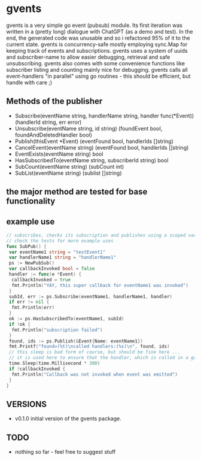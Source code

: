 # gvents

gvents is a very simple go event (pubsub) module.
Its first iteration was written in a (pretty long) dialogue with ChatGPT (as a demo and test). In the end, the generated code was unusable and so i refactored 95% of it to the current state.
gvents is concurrency-safe mostly employing sync.Map for keeping track of events and subscriptions.
gvents uses a system of uuids and subscriber-name to allow easier debugging, retrieval and safe unsubscribing.
gvents also comes with some convenience functions like subscriber listing and counting mainly nice for debugging.
gvents calls all event-handlers "in parallel" using go routines - this should be efficient, but handle with care ;)

## Methods of the publisher

* Subscribe(eventName string, handlerName string, handler func(*Event)) (handlerId string, err error)
* Unsubscribe(eventName string, id string)  (foundEvent bool, foundAndDeletedHandler bool)
* Publish(thisEvent *Event) (eventFound bool, handlerIds []string)
* CancelEvent(eventName string) (eventFound bool, handlerIds []string)
* EventExists(eventName string) bool
* HasSubscribedTo(eventName string, subscriberId string) bool
* SubCount(eventName string) (subCount int)
* SubList(eventName string) (sublist []string)

## the major method are tested for base functionality

## example use

````go
// subscribes, checks its subscription and publishes using a scoped var to demo go-routine concurrency
// check the tests for more example uses
func SubPub() {
 var eventName1 string = "testEvent1"
 var handlerName1 string = "handlerName1"
 ps := NewPubSub()
 var callbackInvoked bool = false
 handler := func(e *Event) {
  callbackInvoked = true
  fmt.Println("YAY, this super callback for eventName1 was invoked")
 }
 subId, err := ps.Subscribe(eventName1, handlerName1, handler)
 if err != nil {
  fmt.Println(err)
 }
 ok := ps.HasSubscribedTo(eventName1, subId)
 if !ok {
  fmt.Println("subscription failed")
 }
 found, ids := ps.Publish(&Event{Name: eventName1})
 fmt.Printf("found=(%t)\ncalled handlers:(%s)\n", found, ids)
 // this sleep is bad form of course, but should be fine here ... 
 // it is used here to ensure that the handler, which is called in a go-routine and modifies a scoped var, completes before we evaluate the result.
 time.Sleep(time.Millisecond * 300)
 if !callbackInvoked {
  fmt.Println("Callback was not invoked when event was emitted")
 }
}
````

## VERSIONS

* v0.1.0 initial version of the gvents package.

## TODO

* nothing so far - feel free to suggest stuff
